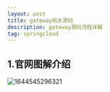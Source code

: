 ```yaml
---
layout: post
title: gateway网关源码
description: gateway源码流程详解
tag: springcloud
---
```


## 1.官网图解介绍

![1644545296321](C:\Users\zh\AppData\Roaming\Typora\typora-user-images\1644545296321.png)